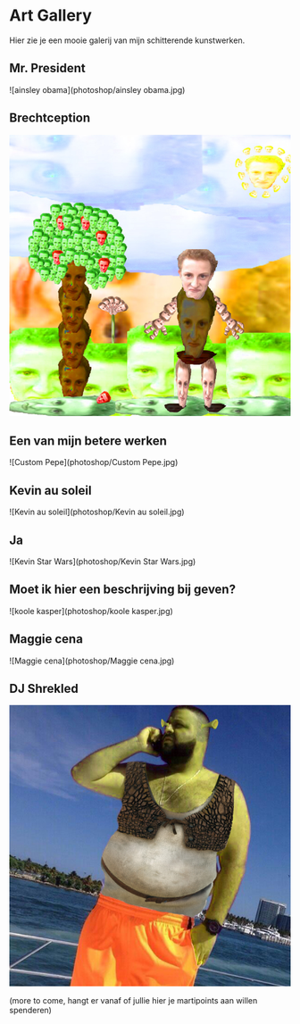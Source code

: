 # Art Gallery

Hier zie je een mooie galerij van mijn schitterende kunstwerken.



## Mr. President

![ainsley obama](photoshop/ainsley obama.jpg)



## Brechtception

![brechtception](photoshop/brechtception.jpg)



## Een van mijn betere werken

![Custom Pepe](photoshop/Custom Pepe.jpg)



## Kevin au soleil

![Kevin au soleil](photoshop/Kevin au soleil.jpg)



## Ja 

![Kevin Star Wars](photoshop/Kevin Star Wars.jpg)



## Moet ik hier een beschrijving bij geven?

![koole kasper](photoshop/koole kasper.jpg)



## Maggie cena

![Maggie cena](photoshop/Maggie cena.jpg)



## DJ Shrekled

![shrekled](photoshop/shrekled.jpg)



(more to come, hangt er vanaf of jullie hier je martipoints aan willen spenderen)